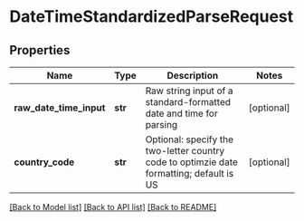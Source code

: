# DateTimeStandardizedParseRequest

## Properties
Name | Type | Description | Notes
------------ | ------------- | ------------- | -------------
**raw_date_time_input** | **str** | Raw string input of a standard-formatted date and time for parsing | [optional] 
**country_code** | **str** | Optional: specify the two-letter country code to optimzie date formatting; default is US | [optional] 

[[Back to Model list]](../README.md#documentation-for-models) [[Back to API list]](../README.md#documentation-for-api-endpoints) [[Back to README]](../README.md)


